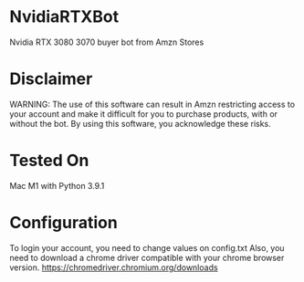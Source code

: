 # NvidiaRTXBot
Nvidia RTX 3080 3070 buyer bot from Amzn Stores

# Disclaimer
WARNING: The use of this software can result in Amzn restricting access to your account and make it difficult for you to purchase products, with or without the bot. By using this software, you acknowledge these risks. 

# Tested On
Mac M1 with Python 3.9.1

# Configuration
To login your account, you need to change values on config.txt
Also, you need to download a chrome driver compatible with your chrome browser version. https://chromedriver.chromium.org/downloads 

